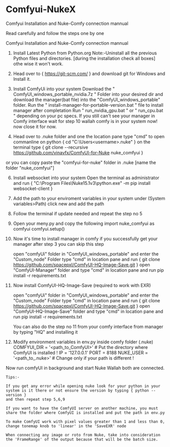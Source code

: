 # Comfyui-NukeX
Comfyui Installation and Nuke-Comfy connection mannual


Read carefully and follow the steps one by one

Comfyui Installation and Nuke-Comfy connection mannual





1. Install Latest Python from Python.org
Note:-Uninstall all the previous Python files and directories. [during the installation check all boxes] othe wise it won't work.

2. Head over to { https://git-scm.com/ } and download git for Windows and Install it.

3. Install ComfyUi into your system
   Download the " ComfyUI_windows_portable_nvidia.7z " Folder into your desired dir and download the manager(bat file) into the "ComfyUI_windows_portable" folder.
   Run the " install-manager-for-portable-version.bat " file to install manager after completation Run " run_nvidia_gpu.bat " or " run_cpu.bat " depending on your pc specs.
   If you still can't see your manager in Comfy interface wait for step 10
   wallah comfy is in your system now! now close it for now. 

5. Head over to .nuke folder and one the location pane type "cmd" to open commanline on python { cd "C:\Users\<username>\.nuke" }
on the terminal type
{ git clone --recursive https://github.com/vinavfx/ComfyUI-for-Nuke nuke_comfyui }

or you can copy paste the "comfyui-for-nuke" folder in .nuke [name the folder "nuke_comfyui"]

6. Install websocket into your system
   Open the terminal as administrator and run
   { "C:\Program Files\Nuke15.1v3\python.exe" -m pip install websocket-client }

7. Add the path to your enviroment variables in your system under (System variables>Path) click new and add the path
8. Follow the terminal if update needed and repeat the step no 5

9. Open your meny.py and copy the following
import nuke_comfyui as comfyui
comfyui.setup()

10. Now it's time to install manager in comfy if you successfully get your manager after step 3 you can skip this step

    open "comfyUi" folder in "ComfyUI_windows_portable" and enter the "Custom_node" Folder
    type "cmd" in location pane and run
    { git clone https://github.com/spacepxl/ComfyUI-HQ-Image-Save.git }
    open "ComfyUI-Manager" folder and type "cmd" in location pane and run
    pip install -r requirements.txt

11. Now install ComfyUI-HQ-Image-Save (required to work with EXR)

    open "comfyUi" folder in "ComfyUI_windows_portable" and enter the "Custom_node" Folder
    type "cmd" in location pane and run
    { git clone https://github.com/spacepxl/ComfyUI-HQ-Image-Save.git }
    open "ComfyUI-HQ-Image-Save" folder and type "cmd" in location pane and run
    pip install -r requirements.txt

    You can also do the step no 11 from your comfy interface from manager by typing "HQ" and installing it


12. Modify environment variables in env.py inside comfy folder (.nuke)
    COMFYUI_DIR = '<path_to_ComfyUI>' # Put the directory where ComfyUI is installed !
    IP = '127.0.0.1'
    PORT = 8188
    NUKE_USER = '<path_to_.nuke>' # Change only if your path is different !


Now run comfyUI in background and start Nuke
Wallah both are connected.

    Tips:-

    If you get any error while opening nuke look for your python in your system is it there or not ensure the version by typing { python --version }
    and then repeat step 5,6,9

    If you want to have the ComfyUI server on another machine, you must share the folder where ComfyUI is installed and put the path in env.py

    To make ComfyUI work with pixel values greater than 1 and less than 0, change tonemap knob to 'linear' in the 'SaveEXR' node

    When connecting any image or roto from Nuke, take into consideration the 'FrameRange' of the output because that will be the batch size.
    

    
    
    

